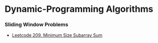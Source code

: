 # Dynamic-Programming Algorithms
### Sliding Window Problems
- [Leetcode 209. Minimum Size Subarray Sum](min_sub_array_len.go)

